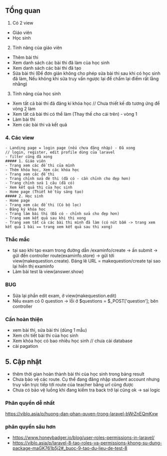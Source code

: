 ## TỔng quan
1. Có 2 view 
- Giáo viên
- Học sinh
2. Tính năng của giáo viên
- Thêm bài thi 
- Xem danh sách các bài thi đã làm của học sinh
- Xem danh sách các bài thi đã tạo
- Sửa bài thi (Để đơn giản không cho phép sửa bài thi sau khi có học sinh đã làm, Nếu không khi sửa truy vấn ngược lại để chấm lại điểm rất lằng nhằng)
3. Tính năng của học sinh
- Xem tất cả bài thi đã đăng kí khóa học // Chưa thiết kế db tương ứng để vòng 2 làm 
- Xem tất cả bài thi có thể làm (Thay thế cho cái trên) - vòng 1
- Làm bài thi
- Xem các bài thi và kết quả
### 4. Các view
    - Landing page = login page (nếu chưa đăng nhập) - Đã xong
    // login, register, edit profile dùng của laravel 
    - filter cũng đã xong 
    ##### 1. Giáo viên
    - Trang xem các đề thi của mình
    - Thêm khóa học, Xem các khóa học  
    - Trang xem các đề thi 
    - Trang chỉnh sửa đê thi (đã có - cần chỉnh cho đẹp hơn)
    - Trang chỉnh sửa 1 câu (đã có)
    - Xem kết quả thi của học sinh
    - Home page (Thiết kế tùy sáng tạo)
    ##### 2. Học sinh
    - Home page
    - Trang xem các đề thi (Có bộ lọc)
    - Đăng ký khóa học 
    - Trang làm bài thi (Đã có - chỉnh sửa cho đẹp hơn)
    - Trang xem kết quả sau khi thi xong
    - Trang xem tất cả các bài thi mình đã làm (có nút bấm -> trang xem kết quả 1 bài == trang xem kết quả sau thi xong)

### Thắc mắc
- tại sao khi tạo exam trong đường dẫn /examinfo/create -> ấn submit -> gửi đến controller route(examinfo.store) -> gửi tới view(makequestion.create). Đáng lẽ URL = makequestion/create tại sao lại hiển thị examinfo 
- Làm bài test là view(answer.show) 
### BUG
- Sửa lại phần edit exam, ở view(makequestion.edit)
- Nếu exam có 0 question -> lỗi ở $questions = $_POST['question']; bên controller 
### Cần hoàn thiện
- xem bài thì, sửa bài thi (dùng 1 mẫu)
- Xem chi tiết bài thi của học sinh 
- Xem khóa học có bao nhiêu học sinh // chưa cài database
- cài pagation

## 5. Cập nhật
- thêm thời gian hoàn thành bài thi của học sinh trong bảng result
- Chưa bảo vệ các route. Cụ thể đang đăng nhập student account nhưng truy vấn trực tiếp tới route của teacher bằng url cũng được 
- Chưa có bảo vệ luồng khi đang kiểm tra back trở lại cũng ok -> sai logic 

### Phân quyền dễ nhất
https://viblo.asia/p/huong-dan-phan-quyen-trong-laravel-bWrZnEQmKxw
### phân quyền sâu hơn 
- https://www.honeybadger.io/blog/user-roles-permissions-in-laravel/
- https://viblo.asia/p/laravel-8-tao-roles-va-permissions-khong-su-dung-package-maGK761b5j2#_buoc-9-tao-du-lieu-de-test-8

